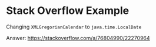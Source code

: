 # Stack Overflow Example

Changing `XMLGregorianCalendar` to `java.time.LocalDate`

Answer: https://stackoverflow.com/a/76804990/22270964
